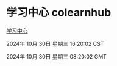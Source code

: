 # 学习中心 colearnhub
[学习中心](http://219.139.197.74:56308/colearnhub/)

2024年 10月 30日 星期三 16:20:02 CST

2024年 10月 30日 星期三 08:20:02 GMT
